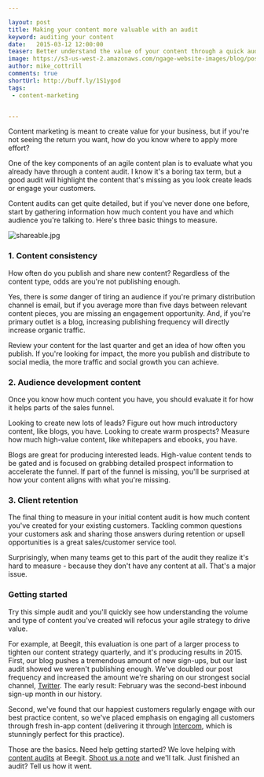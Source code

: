 ```yaml
---

layout: post
title: Making your content more valuable with an audit
keyword: auditing your content
date:   2015-03-12 12:00:00
teaser: Better understand the value of your content through a quick audit of what your team has created
image: https://s3-us-west-2.amazonaws.com/ngage-website-images/blog/post-images/content-audit.jpg
author: mike_cottrill
comments: true
shortUrl: http://buff.ly/1S1ygod
tags:
 - content-marketing


---
```


Content marketing is meant to create value for your business, but if  you're not seeing the return you want, how do you know where to apply more effort?

One of the key components of an agile content plan is to evaluate what you already have through a content audit. I know it's a boring tax term, but <a class="tweet-quote">a good audit will highlight the content that's missing</a> as you look create leads or engage your customers.

Content audits can get quite detailed, but if you've never done one before, start by gathering information how much content you have and which audience you're talking to. Here's three basic things to measure.

![shareable.jpg](https://ucarecdn.com/a1b0973b-8cdd-441e-9a2d-874b59459296/)

### 1. Content consistency

How often do you publish and share new content? Regardless of the content type, odds are you're not publishing enough.

Yes, there is *some* danger of tiring an audience if you're primary distribution channel is email, but if you average more than five days between relevant content pieces, you are missing an engagement opportunity. And, if you're primary outlet is a blog, increasing publishing frequency will directly increase organic traffic.

Review your content for the last quarter and get an idea of how often you publish. If you're looking for impact, the more you publish and distribute to social media, the more traffic and social growth you can achieve.

### 2. Audience development content

Once you know how much content you have, you should evaluate it for how it helps parts of the sales funnel.

Looking to create new lots of leads? Figure out how much introductory content, like blogs, you have. Looking to create warm prospects? Measure how much high-value content, like whitepapers and ebooks, you have.

Blogs are great for producing interested leads. High-value content tends to be gated and is focused on grabbing detailed prospect information to accelerate the funnel. If part of the funnel is missing, you'll be surprised at how your content aligns with what you're missing.

### 3. Client retention

The final thing to measure in your initial content audit is how much content you've created for your existing customers. Tackling common questions your customers ask and sharing those answers during retention or upsell opportunities is a great sales/customer service tool.

Surprisingly, when many teams get to this part of the audit they realize it's hard to measure - because they don't have any content at all. That's a major issue.

### Getting started

Try this simple audit and you'll quickly see how understanding the volume and type of content you've created will refocus your agile strategy to drive value.

For example, at Beegit, this evaluation is one part of a larger process to tighten our content strategy quarterly, and it's producing results in 2015. First, our blog pushes a tremendous amount of new sign-ups, but our last audit showed we weren't publishing enough. We've doubled our post frequency and increased the amount we're sharing on our strongest social channel, [Twitter](https://twitter.com/ProjectBeegit). The early result: February was the second-best inbound sign-up month in our history.

Second, we've found that our happiest customers regularly engage with our best practice content, so we've placed emphasis on engaging all customers through fresh in-app content (delivering it through [Intercom](https://www.intercom.io/), which is stunningly perfect for this practice).

Those are the basics. Need help getting started? We love helping with [content audits](https://beegit.com/content-services) at Beegit. [Shoot us a note](mailto:support@beegit.com) and we'll talk. Just finished an audit? Tell us how it went.
